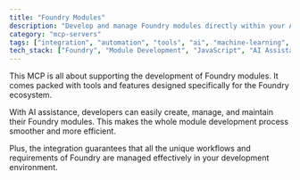 ```yaml
---
title: "Foundry Modules"
description: "Develop and manage Foundry modules directly within your AI-assisted development environment."
category: "mcp-servers"
tags: ["integration", "automation", "tools", "ai", "machine-learning", "foundry", "module-development"]
tech_stack: ["Foundry", "Module Development", "JavaScript", "AI Assistance"]
---
```


This MCP is all about supporting the development of Foundry modules. It comes packed with tools and features designed specifically for the Foundry ecosystem.

With AI assistance, developers can easily create, manage, and maintain their Foundry modules. This makes the whole module development process smoother and more efficient.

Plus, the integration guarantees that all the unique workflows and requirements of Foundry are managed effectively in your development environment.
